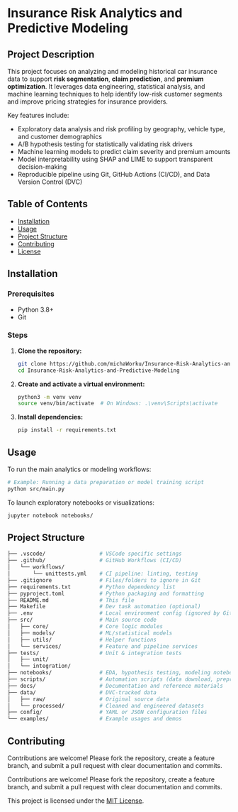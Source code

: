 # Insurance Risk Analytics and Predictive Modeling

## Project Description

This project focuses on analyzing and modeling historical car insurance data to support **risk segmentation**, **claim prediction**, and **premium optimization**. It leverages data engineering, statistical analysis, and machine learning techniques to help identify low-risk customer segments and improve pricing strategies for insurance providers.

Key features include:

* Exploratory data analysis and risk profiling by geography, vehicle type, and customer demographics
* A/B hypothesis testing for statistically validating risk drivers
* Machine learning models to predict claim severity and premium amounts
* Model interpretability using SHAP and LIME to support transparent decision-making
* Reproducible pipeline using Git, GitHub Actions (CI/CD), and Data Version Control (DVC)


## Table of Contents

* [Installation](#installation)
* [Usage](#usage)
* [Project Structure](#project-structure)
* [Contributing](#contributing)
* [License](#license)


## Installation

### Prerequisites

* Python 3.8+
* Git

### Steps

1. **Clone the repository:**

   ```bash
   git clone https://github.com/michaWorku/Insurance-Risk-Analytics-and-Predictive-Modeling.git
   cd Insurance-Risk-Analytics-and-Predictive-Modeling
   ```

2. **Create and activate a virtual environment:**

   ```bash
   python3 -m venv venv
   source venv/bin/activate  # On Windows: .\venv\Scripts\activate
   ```

3. **Install dependencies:**

   ```bash
   pip install -r requirements.txt
   ```


## Usage

To run the main analytics or modeling workflows:

```bash
# Example: Running a data preparation or model training script
python src/main.py
```

To launch exploratory notebooks or visualizations:

```bash
jupyter notebook notebooks/
```


## Project Structure

```bash
├── .vscode/                 # VSCode specific settings
├── .github/                 # GitHub Workflows (CI/CD)
│   └── workflows/
│       └── unittests.yml    # CI pipeline: linting, testing
├── .gitignore               # Files/folders to ignore in Git
├── requirements.txt         # Python dependency list
├── pyproject.toml           # Python packaging and formatting
├── README.md                # This file
├── Makefile                 # Dev task automation (optional)
├── .env                     # Local environment config (ignored by Git)
├── src/                     # Main source code
│   ├── core/                # Core logic modules
│   ├── models/              # ML/statistical models
│   ├── utils/               # Helper functions
│   └── services/            # Feature and pipeline services
├── tests/                   # Unit & integration tests
│   ├── unit/
│   └── integration/
├── notebooks/               # EDA, hypothesis testing, modeling notebooks
├── scripts/                 # Automation scripts (data download, preprocessing, etc.)
├── docs/                    # Documentation and reference materials
├── data/                    # DVC-tracked data
│   ├── raw/                 # Original source data
│   └── processed/           # Cleaned and engineered datasets
├── config/                  # YAML or JSON configuration files
└── examples/                # Example usages and demos
```


## Contributing

Contributions are welcome! Please fork the repository, create a feature branch, and submit a pull request with clear documentation and commits.


Contributions are welcome! Please fork the repository, create a feature branch, and submit a pull request with clear documentation and commits.

This project is licensed under the [MIT License](LICENSE).
